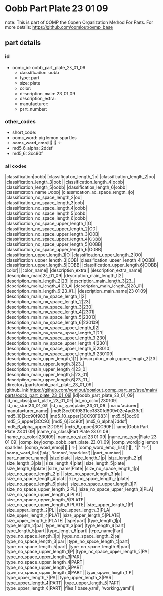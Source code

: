 # Oobb Part Plate 23 01 09  

note: This is part of OOMP the Oopen Organization Method For Parts. For more details: https://github.com/oomlout/oomp_base

##  part details





### id
* oomp_id: oobb_part_plate_23_01_09
  * classification: oobb
  * type: part
  * size: plate
  * color: 
  * description_main: 23_01_09
  * description_extra: 
  * manufacturer: 
  * part_number: 

### other_codes
* short_code: 
* oomp_word: pig lemon sparkles
* oomp_word_emoji :pig: :lemon: :sparkles:
* md5_6_alpha: 2ddsf
* md5_6: 3cc90f

### all codes 
|classification|oobb|
|classification_length_1|o|
|classification_length_2|oo|
|classification_length_3|oob|
|classification_length_4|oobb|
|classification_length_5|oobb|
|classification_length_6|oobb|
|classification_name|Oobb|
|classification_no_space_length_1|o|
|classification_no_space_length_2|oo|
|classification_no_space_length_3|oob|
|classification_no_space_length_4|oobb|
|classification_no_space_length_5|oobb|
|classification_no_space_length_6|oobb|
|classification_no_space_upper_length_1|O|
|classification_no_space_upper_length_2|OO|
|classification_no_space_upper_length_3|OOB|
|classification_no_space_upper_length_4|OOBB|
|classification_no_space_upper_length_5|OOBB|
|classification_no_space_upper_length_6|OOBB|
|classification_upper_length_1|O|
|classification_upper_length_2|OO|
|classification_upper_length_3|OOB|
|classification_upper_length_4|OOBB|
|classification_upper_length_5|OOBB|
|classification_upper_length_6|OOBB|
|color||
|color_name||
|description_extra||
|description_extra_name||
|description_main|23_01_09|
|description_main_length_1|2|
|description_main_length_2|23|
|description_main_length_3|23_|
|description_main_length_4|23_0|
|description_main_length_5|23_01|
|description_main_length_6|23_01_|
|description_main_name|23 01 09|
|description_main_no_space_length_1|2|
|description_main_no_space_length_2|23|
|description_main_no_space_length_3|230|
|description_main_no_space_length_4|2301|
|description_main_no_space_length_5|23010|
|description_main_no_space_length_6|230109|
|description_main_no_space_upper_length_1|2|
|description_main_no_space_upper_length_2|23|
|description_main_no_space_upper_length_3|230|
|description_main_no_space_upper_length_4|2301|
|description_main_no_space_upper_length_5|23010|
|description_main_no_space_upper_length_6|230109|
|description_main_upper_length_1|2|
|description_main_upper_length_2|23|
|description_main_upper_length_3|23_|
|description_main_upper_length_4|23_0|
|description_main_upper_length_5|23_01|
|description_main_upper_length_6|23_01_|
|directory|parts/oobb_part_plate_23_01_09|
|github_link|https://github.com/oomlout/oomlout_oomp_part_src/tree/main/parts/oobb_part_plate_23_01_09|
|id|oobb_part_plate_23_01_09|
|id_no_class|part_plate_23_01_09|
|id_no_color|230109|
|id_no_size|23_01_09|
|id_no_type|plate_23_01_09|
|manufacturer||
|manufacturer_name||
|md5|3cc90f9831cc3830fd809e02e4ad39d1|
|md5_10|3cc90f9831|
|md5_10_upper|3CC90F9831|
|md5_5|3cc90|
|md5_5_upper|3CC90|
|md5_6|3cc90f|
|md5_6_alpha|2ddsf|
|md5_6_alpha_upper|2DDSF|
|md5_6_upper|3CC90F|
|name|Oobb Part Plate 23 01 09|
|name_no_class|Part Plate 23 01 09|
|name_no_color|230109|
|name_no_size|23 01 09|
|name_no_type|Plate 23 01 09|
|oomp_key|oomp_oobb_part_plate_23_01_09|
|oomp_word|pig lemon sparkles|
|oomp_word_emoji|:pig: :lemon: :sparkles:|
|oomp_word_emoji_list|[':pig:', ':lemon:', ':sparkles:']|
|oomp_word_list|['pig', 'lemon', 'sparkles']|
|part_number||
|part_number_name||
|size|plate|
|size_length_1|p|
|size_length_2|pl|
|size_length_3|pla|
|size_length_4|plat|
|size_length_5|plate|
|size_length_6|plate|
|size_name|Plate|
|size_no_space_length_1|p|
|size_no_space_length_2|pl|
|size_no_space_length_3|pla|
|size_no_space_length_4|plat|
|size_no_space_length_5|plate|
|size_no_space_length_6|plate|
|size_no_space_upper_length_1|P|
|size_no_space_upper_length_2|PL|
|size_no_space_upper_length_3|PLA|
|size_no_space_upper_length_4|PLAT|
|size_no_space_upper_length_5|PLATE|
|size_no_space_upper_length_6|PLATE|
|size_upper_length_1|P|
|size_upper_length_2|PL|
|size_upper_length_3|PLA|
|size_upper_length_4|PLAT|
|size_upper_length_5|PLATE|
|size_upper_length_6|PLATE|
|type|part|
|type_length_1|p|
|type_length_2|pa|
|type_length_3|par|
|type_length_4|part|
|type_length_5|part|
|type_length_6|part|
|type_name|Part|
|type_no_space_length_1|p|
|type_no_space_length_2|pa|
|type_no_space_length_3|par|
|type_no_space_length_4|part|
|type_no_space_length_5|part|
|type_no_space_length_6|part|
|type_no_space_upper_length_1|P|
|type_no_space_upper_length_2|PA|
|type_no_space_upper_length_3|PAR|
|type_no_space_upper_length_4|PART|
|type_no_space_upper_length_5|PART|
|type_no_space_upper_length_6|PART|
|type_upper_length_1|P|
|type_upper_length_2|PA|
|type_upper_length_3|PAR|
|type_upper_length_4|PART|
|type_upper_length_5|PART|
|type_upper_length_6|PART|
|files|['base.yaml', 'working.yaml']|
